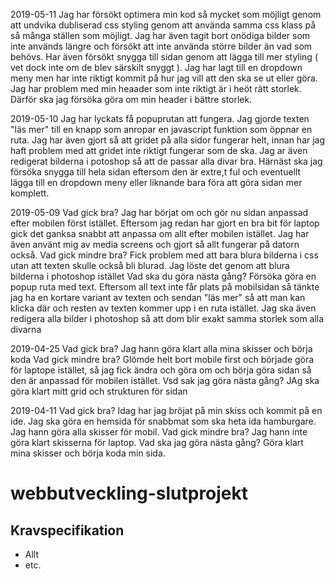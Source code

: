 
2019-05-11
Jag har försökt optimera min kod så mycket som möjligt genom att undvika dubliserad css styling genom att använda samma css klass på så många ställen som möjligt. Jag har även tagit bort onödiga bilder som inte används längre och försökt att inte använda större bilder än vad som behövs. Har även försökt snygga till sidan genom att lägga till mer styling ( vet dock inte om de blev särskilt snyggt ). 
Jag har lagt till en dropdown meny men har inte riktigt kommit på hur jag vill att den ska se ut eller göra. Jag har problem med min heaader som inte riktigt är i heöt rätt storlek. Därför ska jag försöka göra om min header i bättre storlek. 

2019-05-10
Jag har lyckats få popuprutan att fungera. Jag gjorde texten "läs mer" till en knapp som anropar en javascript funktion som öppnar en ruta. Jag har även gjort så att gridet på alla sidor fungerar helt, innan har jag haft problem med att gridet inte riktigt fungerar som de ska. Jag ar även redigerat bilderna i potoshop så att de passar alla divar bra. Härnäst ska jag försöka snygga till hela sidan eftersom den är extre,t ful och eventuellt lägga till en dropdown meny eller liknande bara föra att göra sidan mer komplett. 

2019-05-09
Vad gick bra?
Jag har börjat om och gör nu sidan anpassad efter mobilen först istället. Eftersom jag redan har gjort en bra bit för laptop gick det ganksa snabbt att anpassa om allt efter mobilen istället. Jag har även använt mig av media screens och gjort så allt fungerar på datorn också.
Vad gick mindre bra? 
Fick problem med att bara blura bilderna i css utan att texten skulle också bli blurad. Jag löste det genom att blura bilderna i photoshop istället
Vad ska du göra nästa gång?
Försöka göra en popup ruta med text. Eftersom all text inte får plats på mobilsidan så tänkte jag ha en kortare variant av texten och sendan "läs mer" så att man kan klicka där och resten av texten kommer upp i en ruta istället. Jag ska även redigera alla bilder i photoshop så att dom blir exakt samma storlek som alla divarna

2019-04-25
Vad gick bra? 
Jag hann göra klart alla mina skisser och börja koda
Vad gick mindre bra?
Glömde helt bort mobile first och började göra för laptope istället, så jag fick ändra och göra om och börja göra sidan så den är anpassad för mobilen istället. 
Vsd sak jag göra nästa gång?
JAg ska göra klart mitt grid och strukturen för sidan


2019-04-11
Vad gick bra? 
Idag har jag bröjat på min skiss och kommit på en ide. Jag ska göra en hemsida för snabbmat som ska heta ida hamburgare. Jag hann göra alla skisser för mobil.
Vad gick mindre bra? 
Jag hann inte göra klart skisserna för laptop.
Vad ska jag göra nästa gång?
Göra klart mina skisser och börja koda min sida. 


# webbutveckling-slutprojekt


## Kravspecifikation
* Allt
* etc.
